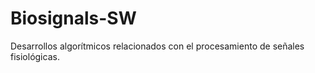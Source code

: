 # Biosignals-SW
Desarrollos algorítmicos relacionados con el procesamiento de señales fisiológicas.
